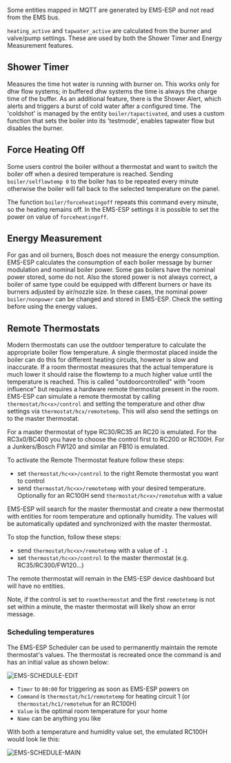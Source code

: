 Some entities mapped in MQTT are generated by EMS-ESP and not read from the EMS bus.

`heating_active` and `tapwater_active` are calculated from the burner and valve/pump settings. These are used by both the Shower Timer and Energy Measurement features.

## Shower Timer

Measures the time hot water is running with burner on. This works only for dhw flow systems; in buffered dhw systems the time is always the charge time of the buffer.
As an additional feature, there is the Shower Alert, which alerts and triggers a burst of cold water after a configured time. The 'coldshot' is managed by the entity `boiler/tapactivated`, and uses a custom function that sets the boiler into its 'testmode', enables tapwater flow but disables the burner.

## Force Heating Off

Some users control the boiler without a thermostat and want to switch the boiler off when a desired temperature is reached. Sending `boiler/selflowtemp 0` to the boiler has to be repeated every minute otherwise the boiler will fall back to the selected temperature on the panel.

The function `boiler/forceheatingoff` repeats this command every minute, so the heating remains off. In the EMS-ESP settings it is possible to set the power on value of `forceheatingoff`.

## Energy Measurement

For gas and oil burners, Bosch does not measure the energy consumption. EMS-ESP calculates the consumption of each boiler message by burner modulation and nominal boiler power. Some gas boilers have the nominal power stored, some do not.
Also the stored power is not always correct, a boiler of same type could be equipped with different burners or have its burners adjusted by air/nozzle size.
In these cases, the nominal power `boiler/nonpower` can be changed and stored in EMS-ESP. Check the setting before using the energy values.

## Remote Thermostats

Modern thermostats can use the outdoor temperature to calculate the appropriate boiler flow temperature. A single thermostat placed inside the boiler can do this for different heating circuits, however is slow and inaccurate. If a room thermostat measures that the actual temperature is much lower it should raise the flowtemp to a much higher value until the temperature is reached. This is called "outdoorcontrolled" with "room influence" but requires a hardware remote thermostat present in the room. EMS-ESP can simulate a remote thermostat by calling `thermostat/hc<x>/control` and setting the temperature and other dhw settings via `thermostat/hcx/remotetemp`. This will also send the settings on to the master thermostat.

For a master thermostat of type RC30/RC35 an RC20 is emulated. For the RC3x0/BC400 you have to choose the control first to RC200 or RC100H. For a Junkers/Bosch FW120 and similar an FB10 is emulated.

To activate the Remote Thermostat feature follow these steps:

- set `thermostat/hc<x>/control` to the right Remote thermostat you want to control
- send `thermostat/hc<x>/remotetemp` with your desired temperature. Optionally for an RC100H send `thermostat/hc<x>/remotehum` with a value

EMS-ESP will search for the master thermostat and create a new thermostat with entities for room temperature and optionally humidity. The values will be automatically updated and synchronized with the master thermostat.

To stop the function, follow these steps:

- send `thermostat/hc<x>/remotetemp` with a value of `-1`
- set `thermostat/hc<x>/control` to the master thermostat (e.g. RC35/RC300/FW120...)

The remote thermostat will remain in the EMS-ESP device dashboard but will have no entities.

Note, if the control is set to `roomthermostat` and the first `remotetemp` is not set within a minute, the master thermostat will likely show an error message.

### Scheduling temperatures

The EMS-ESP Scheduler can be used to permanently maintain the remote thermostat's values. The thermostat is recreated once the command is and has an initial value as shown below:

![EMS-SCHEDULE-EDIT](https://github.com/emsesp/docs/assets/80219712/d1009d40-7d80-41a8-9690-d3222d9a0612)

- `Timer` to `00:00` for triggering as soon as EMS-ESP powers on
- `Command` is `thermostat/hc1/remotetemp` for heating circuit 1 (or `thermostat/hc1/remotehum` for an RC100H)
- `Value` is the optimal room temperature for your home
- `Name` can be anything you like

With both a temperature and humidity value set, the emulated RC100H would look lie this:

![EMS-SCHEDULE-MAIN](https://github.com/emsesp/docs/assets/80219712/bc0487fe-a214-4c56-a454-1870c27a9de9)
